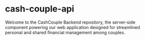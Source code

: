 # cash-couple-api
Welcome to the CashCouple Backend repository, the server-side component powering our web application designed for streamlined personal and shared financial management among couples.
